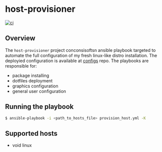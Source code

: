 # host-provisioner

[![ci](https://github.com/carvalhudo/host-provisioner/actions/workflows/ci.yml/badge.svg)](https://github.com/carvalhudo/host-provisioner/actions/workflows/ci.yml)

## Overview

The ```host-provisioner``` project conconsisoftsn ansible playbook targeted to automate the full configuration of my fresh linux-like distro installation. The deployied configuration is available at [configs](https://github.com/carvalhudo/configs) repo. The playbooks are responsible for:

- package installing
- dotfiles deployment
- graphics configuration
- general user configuration

## Running the playbook

```bash
$ ansible-playbook -i <path_to_hosts_file> provision_host.yml -K
```

## Supported hosts

- void linux

